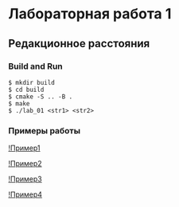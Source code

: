 # Лабораторная работа 1

## Редакционное расстояния

### Build and Run

```
$ mkdir build
$ cd build
$ cmake -S .. -B .
$ make
$ ./lab_01 <str1> <str2>
```

### Примеры работы

[!Пример1](img/good_work.png)

[!Пример2](img/good_space.png)

[!Пример3](img/zaro_arg.png)

[!Пример4](img/one_arg.png)
